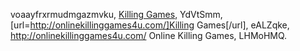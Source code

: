 voaayfrxrmudmgazmvku, <a href="http://onlinekillinggames4u.com/">Killing Games</a>, YdVtSmm, [url=http://onlinekillinggames4u.com/]Killing Games[/url], eALZqke, http://onlinekillinggames4u.com/ Online Killing Games, LHMoHMQ.

